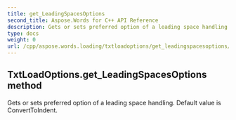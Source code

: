 ```yaml
---
title: get_LeadingSpacesOptions
second_title: Aspose.Words for C++ API Reference
description: Gets or sets preferred option of a leading space handling. Default value is ConvertToIndent. 
type: docs
weight: 0
url: /cpp/aspose.words.loading/txtloadoptions/get_leadingspacesoptions/
---
```

## TxtLoadOptions.get_LeadingSpacesOptions method


Gets or sets preferred option of a leading space handling. Default value is ConvertToIndent. 


